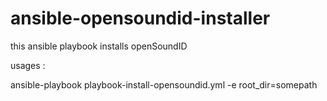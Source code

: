 # ansible-opensoundid-installer
this ansible playbook installs openSoundID

usages :

ansible-playbook playbook-install-opensoundid.yml  -e root_dir=somepath


